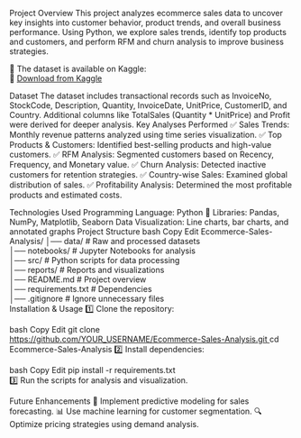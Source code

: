 Project Overview
This project analyzes ecommerce sales data to uncover key insights into customer behavior, product trends, and overall business performance. Using Python, we explore sales trends, identify top products and customers, and perform RFM and churn analysis to improve business strategies.

📂 The dataset is available on Kaggle:  
🔗 [Download from Kaggle](https://www.kaggle.com/datasets/mayankraj0698/ecommerce-sales-data)  


Dataset
The dataset includes transactional records such as InvoiceNo, StockCode, Description, Quantity, InvoiceDate, UnitPrice, CustomerID, and Country.
Additional columns like TotalSales (Quantity * UnitPrice) and Profit were derived for deeper analysis.
Key Analyses Performed
✅ Sales Trends: Monthly revenue patterns analyzed using time series visualization.
✅ Top Products & Customers: Identified best-selling products and high-value customers.
✅ RFM Analysis: Segmented customers based on Recency, Frequency, and Monetary value.
✅ Churn Analysis: Detected inactive customers for retention strategies.
✅ Country-wise Sales: Examined global distribution of sales.
✅ Profitability Analysis: Determined the most profitable products and estimated costs.

Technologies Used
Programming Language: Python 🐍
Libraries: Pandas, NumPy, Matplotlib, Seaborn
Data Visualization: Line charts, bar charts, and annotated graphs
Project Structure
bash
Copy
Edit
Ecommerce-Sales-Analysis/
│── data/                     # Raw and processed datasets  
│── notebooks/                 # Jupyter Notebooks for analysis  
│── src/                       # Python scripts for data processing  
│── reports/                   # Reports and visualizations  
│── README.md                  # Project overview  
│── requirements.txt           # Dependencies  
│── .gitignore                 # Ignore unnecessary files  
Installation & Usage
1️⃣ Clone the repository:

bash
Copy
Edit
git clone [https://github.com/YOUR_USERNAME/Ecommerce-Sales-Analysis.git  ](https://github.com/Mayankraj6/Ecommerce-Sales-Analysis/edit/main/README.md)
cd Ecommerce-Sales-Analysis
2️⃣ Install dependencies:

bash
Copy
Edit
pip install -r requirements.txt  
3️⃣ Run the scripts for analysis and visualization.

Future Enhancements
🚀 Implement predictive modeling for sales forecasting.
📊 Use machine learning for customer segmentation.
🔍 Optimize pricing strategies using demand analysis.

